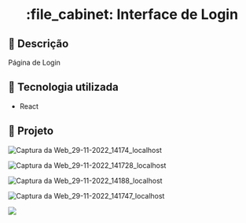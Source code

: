 <h1 align="center">:file_cabinet: Interface de Login</h1>

## :memo: Descrição
Página de Login 

## :wrench: Tecnologia utilizada
* React

## :dart: Projeto
![Captura da Web_29-11-2022_14174_localhost](https://user-images.githubusercontent.com/85882161/204597971-cd507418-34eb-45c7-b17e-25f96ab4cc1f.jpeg)

![Captura da Web_29-11-2022_141728_localhost](https://user-images.githubusercontent.com/85882161/204597969-4bed8fda-664e-452c-8069-a81830807e42.jpeg)

![Captura da Web_29-11-2022_14188_localhost](https://user-images.githubusercontent.com/85882161/204597959-fe6bf524-19a6-4eee-aaec-ef6cb08d05cd.jpeg)

![Captura da Web_29-11-2022_141747_localhost](https://user-images.githubusercontent.com/85882161/204597967-2458cff5-e1a4-419a-8f1f-2f225f46abba.jpeg)

<img src="https://img.shields.io/badge/STATUS-CONCLU%C3%8DDO-brightgreen">
